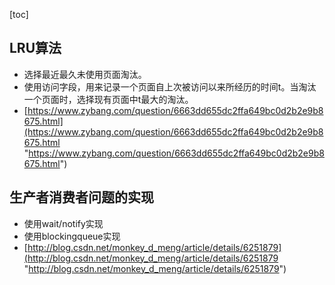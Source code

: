 [toc]
## LRU算法 ##
- 选择最近最久未使用页面淘汰。
- 使用访问字段，用来记录一个页面自上次被访问以来所经历的时间t。当淘汰一个页面时，选择现有页面中t最大的淘汰。
- [https://www.zybang.com/question/6663dd655dc2ffa649bc0d2b2e9b8675.html](https://www.zybang.com/question/6663dd655dc2ffa649bc0d2b2e9b8675.html "https://www.zybang.com/question/6663dd655dc2ffa649bc0d2b2e9b8675.html")

## 生产者消费者问题的实现 ##
- 使用wait/notify实现
- 使用blockingqueue实现
- [http://blog.csdn.net/monkey_d_meng/article/details/6251879](http://blog.csdn.net/monkey_d_meng/article/details/6251879 "http://blog.csdn.net/monkey_d_meng/article/details/6251879")
